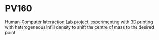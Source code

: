 # PV160
Human-Computer Interaction Lab project, experimenting with 3D printing with heterogeneous infill density to shift the centre of mass to the desired point
